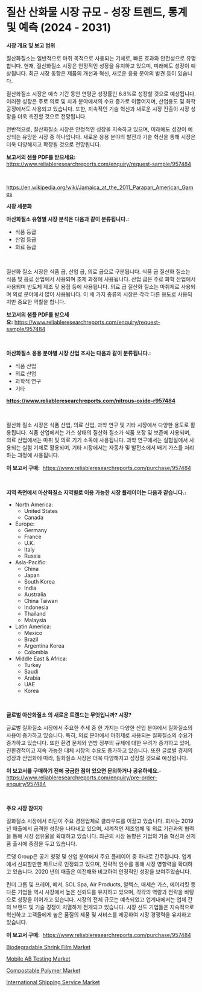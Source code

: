 <p><h1>질산 산화물 시장 규모 - 성장 트렌드, 통계 및 예측 (2024 - 2031)</h1></p><p><strong>시장 개요 및 보고 범위</strong></p>
<p><p>질산화질소는 일반적으로 마취 목적으로 사용되는 기체로, 빠른 효과와 안전성으로 유명합니다. 현재, 질산화질소 시장은 안정적인 성장을 유지하고 있으며, 미래에도 성장이 예상됩니다. 최근 시장 동향은 제품의 개선과 혁신, 새로운 응용 분야의 발견 등이 있습니다.</p><p>질산화질소 시장은 예측 기간 동안 연평균 성장률인 6.8%로 성장할 것으로 예상됩니다. 이러한 성장은 주로 의료 및 치과 분야에서의 수요 증가로 이끌어지며, 산업용도 및 화학 공정에서도 사용되고 있습니다. 또한, 지속적인 기술 혁신과 새로운 시장 진출이 시장 성장을 더욱 촉진할 것으로 전망됩니다.</p><p>전반적으로, 질산화질소 시장은 안정적인 성장을 지속하고 있으며, 미래에도 성장이 예상되는 유망한 시장 중 하나입니다. 새로운 응용 분야의 발전과 기술 혁신을 통해 시장은 더욱 다양해지고 확장될 것으로 전망됩니다.</p></p>
<p><strong>보고서의 샘플 PDF를 받으세요:</strong> <a href="https://www.reliableresearchreports.com/enquiry/request-sample/957484">https://www.reliableresearchreports.com/enquiry/request-sample/957484</a></p>
<p>&nbsp;</p>
<p><a href="https://en.wikipedia.org/wiki/Jamaica_at_the_2011_Parapan_American_Games">https://en.wikipedia.org/wiki/Jamaica_at_the_2011_Parapan_American_Games</a></p>
<p><strong>시장 세분화</strong></p>
<p><strong>아산화질소 유형별 시장 분석은 다음과 같이 분류됩니다.:</strong></p>
<p><ul><li>식품 등급</li><li>산업 등급</li><li>의료 등급</li></ul></p>
<p>&nbsp;</p>
<p><p>질산화 질소 시장은 식품 급, 산업 급, 의료 급으로 구분됩니다. 식품 급 질산화 질소는 식품 및 음료 산업에서 사용되며 조제 과정에 사용됩니다. 산업 급은 주로 화학 산업에서 사용되며 반도체 제조 및 용접 등에 사용됩니다. 의료 급 질산화 질소는 마취제로 사용되며 의료 분야에서 많이 사용됩니다. 이 세 가지 종류의 시장은 각각 다른 용도로 사용되지만 중요한 역할을 합니다.</p></p>
<p><strong>보고서의 샘플 PDF를 받으세요:</strong>&nbsp;<a href="https://www.reliableresearchreports.com/enquiry/request-sample/957484">https://www.reliableresearchreports.com/enquiry/request-sample/957484</a></p>
<p>&nbsp;</p>
<p><strong> 아산화질소 응용 분야별 시장 산업 조사는 다음과 같이 분류됩니다.:</strong></p>
<p><ul><li>식품 산업</li><li>의료 산업</li><li>과학적 연구</li><li>기타</li></ul></p>
<p><strong><a href="https://www.reliableresearchreports.com/nitrous-oxide-r957484">https://www.reliableresearchreports.com/nitrous-oxide-r957484</a></strong></p>
<p>&nbsp;</p>
<p><p>질산화 질소 시장은 식품 산업, 의료 산업, 과학 연구 및 기타 시장에서 다양한 용도로 활용됩니다. 식품 산업에서는 가스 상태의 질산화 질소가 식품 포장 및 보존에 사용되며, 의료 산업에서는 마취 및 의료 기기 소독에 사용됩니다. 과학 연구에서는 실험실에서 사용되는 실험 기체로 활용되며, 기타 시장에서는 자동차 및 발전소에서 배기 가스를 처리하는 과정에 사용됩니다.</p></p>
<p><strong>이 보고서 구매:</strong>&nbsp; <a href="https://www.reliableresearchreports.com/purchase/957484">https://www.reliableresearchreports.com/purchase/957484</a></p>
<p>&nbsp;</p>
<p><strong>지역 측면에서 아산화질소 지역별로 이용 가능한 시장 플레이어는 다음과 같습니다.:</strong></p>
<p><ul>
    <li>
        North America:
        <ul>
            <li>United States</li>
            <li>Canada</li>
        </ul>
    </li>
    <li>
        Europe:
        <ul>
            <li>Germany</li>
            <li>France</li>
            <li>U.K.</li>
            <li>Italy</li>
            <li>Russia</li>
        </ul>
    </li>
    <li>
        Asia-Pacific:
        <ul>
            <li>China</li>
            <li>Japan</li>
            <li>South Korea</li>
            <li>India</li>
            <li>Australia</li>
            <li>China Taiwan</li>
            <li>Indonesia</li>
            <li>Thailand</li>
            <li>Malaysia</li>
        </ul>
    </li>
    <li>
        Latin America:
        <ul>
            <li>Mexico</li>
            <li>Brazil</li>
            <li>Argentina Korea</li>
            <li>Colombia</li>
        </ul>
    </li>
    <li>
        Middle East & Africa:
        <ul>
            <li>Turkey</li>
            <li>Saudi</li>
            <li>Arabia</li>
            <li>UAE</li>
            <li>Korea</li>
        </ul>
    </li>
    </ul></p>
<p>&nbsp;</p>
<p><strong>글로벌 아산화질소 의 새로운 트렌드는 무엇입니까? 시장?</strong></p>
<p><p>글로벌 질화질소 시장에서 주요한 추세 중 한 가지는 다양한 산업 분야에서 질화질소의 사용이 증가하고 있습니다. 특히, 의료 분야에서 마취제로 사용되는 질화질소의 수요가 증가하고 있습니다. 또한 환경 문제와 연방 정부의 규제에 대한 우려가 증가하고 있어, 친환경적이고 지속 가능한 대체 시장의 수요도 증가하고 있습니다. 또한 글로벌 경제의 성장과 산업화에 따라, 질화질소 시장은 더욱 다양해지고 성장할 것으로 예상됩니다.</p></p>
<p><strong>이 보고서를 구매하기 전에 궁금한 점이 있으면 문의하거나 공유하세요.</strong>- <a href="https://www.reliableresearchreports.com/enquiry/pre-order-enquiry/957484">https://www.reliableresearchreports.com/enquiry/pre-order-enquiry/957484</a></p>
<p>&nbsp;</p>
<p><strong>주요 시장 참여자</strong></p>
<p><p>질화질소 시장에서 리딘이 주요 경쟁업체로 클라우드를 이끌고 있습니다. 회사는 2019 년 매출에서 급격한 성장을 나타내고 있으며, 세계적인 제조업체 및 의료 기관과의 협력을 통해 시장 점유율을 확대하고 있습니다. 최근의 시장 동향은 기업의 기술 혁신과 신제품 출시에 중점을 두고 있습니다.</p><p>르댕 Group은 공기 청정 및 산업 분야에서 주요 플레이어 중 하나로 간주됩니다. 업계에서 신뢰할만한 파트너로 인정되고 있으며, 전략적 인수를 통해 시장 영향력을 확대하고 있습니다. 2020 년의 매출은 이전해와 비교하여 안정적인 성장을 보여주었습니다.</p><p>린더 그룹 및 프레어, 메서, SOL Spa, Air Products, 알렉스, 매세슨 가스, 에어리킷 등 다른 기업들 역시 시장에서 높은 신뢰도를 유지하고 있으며, 각각의 역량과 전략을 바탕으로 성장을 이어가고 있습니다. 시장의 전체 규모는 예측되었고 업계내에서는 업체 간의 브랜드 및 기술 경쟁이 치열하게 전개되고 있습니다. 시장 선도 기업들은 지속적으로 혁신하고 고객들에게 높은 품질의 제품 및 서비스를 제공하여 시장 경쟁력을 유지하고 있습니다.</p></p>
<p><strong>이 보고서 구매:</strong>&nbsp;&nbsp;<a href="https://www.reliableresearchreports.com/purchase/957484">https://www.reliableresearchreports.com/purchase/957484</a></p>
<p><p><a href="https://github.com/Angelnienowdseej3e45z3p8c/Market-Research-Report-List-3/blob/main/biodegradable-shrink-film-market.md">Biodegradable Shrink Film Market</a></p><p><a href="https://issuu.com/reportprime-2/docs/mobile-ab-testing-market-size-2030._12fcc034da2e32">Mobile AB Testing Market</a></p><p><a href="https://github.com/angeliabkratze/Market-Research-Report-List-2/blob/main/compostable-polymer-market.md">Compostable Polymer Market</a></p><p><a href="https://issuu.com/reportprime-2/docs/international-shipping-service-market-size-2030.pp">International Shipping Service Market</a></p></p>